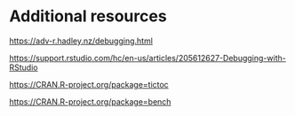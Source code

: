 
# Additional resources

https://adv-r.hadley.nz/debugging.html

https://support.rstudio.com/hc/en-us/articles/205612627-Debugging-with-RStudio

https://CRAN.R-project.org/package=tictoc

https://CRAN.R-project.org/package=bench
